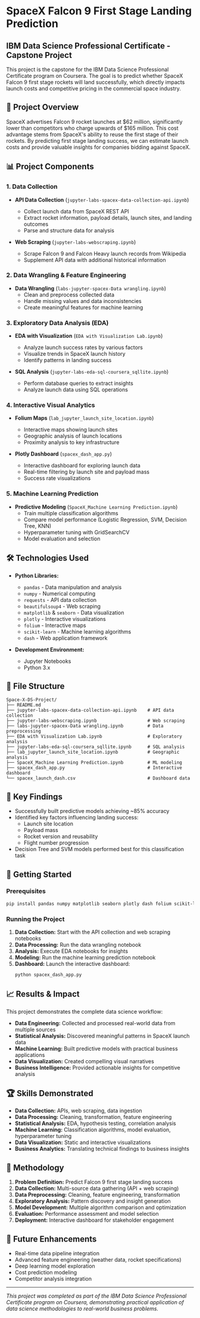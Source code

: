 # SpaceX Falcon 9 First Stage Landing Prediction

## IBM Data Science Professional Certificate - Capstone Project

This project is the capstone for the IBM Data Science Professional Certificate program on Coursera. The goal is to predict whether SpaceX Falcon 9 first stage rockets will land successfully, which directly impacts launch costs and competitive pricing in the commercial space industry.

## 🚀 Project Overview

SpaceX advertises Falcon 9 rocket launches at $62 million, significantly lower than competitors who charge upwards of $165 million. This cost advantage stems from SpaceX's ability to reuse the first stage of their rockets. By predicting first stage landing success, we can estimate launch costs and provide valuable insights for companies bidding against SpaceX.

## 📊 Project Components

### 1. Data Collection
- **API Data Collection** (`jupyter-labs-spacex-data-collection-api.ipynb`)
  - Collect launch data from SpaceX REST API
  - Extract rocket information, payload details, launch sites, and landing outcomes
  - Parse and structure data for analysis

- **Web Scraping** (`jupyter-labs-webscraping.ipynb`)
  - Scrape Falcon 9 and Falcon Heavy launch records from Wikipedia
  - Supplement API data with additional historical information

### 2. Data Wrangling & Feature Engineering
- **Data Wrangling** (`labs-jupyter-spacex-Data wrangling.ipynb`)
  - Clean and preprocess collected data
  - Handle missing values and data inconsistencies
  - Create meaningful features for machine learning

### 3. Exploratory Data Analysis (EDA)
- **EDA with Visualization** (`EDA with Visualization Lab.ipynb`)
  - Analyze launch success rates by various factors
  - Visualize trends in SpaceX launch history
  - Identify patterns in landing success

- **SQL Analysis** (`jupyter-labs-eda-sql-coursera_sqllite.ipynb`)
  - Perform database queries to extract insights
  - Analyze launch data using SQL operations

### 4. Interactive Visual Analytics
- **Folium Maps** (`lab_jupyter_launch_site_location.ipynb`)
  - Interactive maps showing launch sites
  - Geographic analysis of launch locations
  - Proximity analysis to key infrastructure

- **Plotly Dashboard** (`spacex_dash_app.py`)
  - Interactive dashboard for exploring launch data
  - Real-time filtering by launch site and payload mass
  - Success rate visualizations

### 5. Machine Learning Prediction
- **Predictive Modeling** (`SpaceX_Machine Learning Prediction.ipynb`)
  - Train multiple classification algorithms
  - Compare model performance (Logistic Regression, SVM, Decision Tree, KNN)
  - Hyperparameter tuning with GridSearchCV
  - Model evaluation and selection

## 🛠️ Technologies Used

- **Python Libraries:**
  - `pandas` - Data manipulation and analysis
  - `numpy` - Numerical computing
  - `requests` - API data collection
  - `beautifulsoup4` - Web scraping
  - `matplotlib` & `seaborn` - Data visualization
  - `plotly` - Interactive visualizations
  - `folium` - Interactive maps
  - `scikit-learn` - Machine learning algorithms
  - `dash` - Web application framework

- **Development Environment:**
  - Jupyter Notebooks
  - Python 3.x

## 📁 File Structure

```
Space-X-DS-Project/
├── README.md
├── jupyter-labs-spacex-data-collection-api.ipynb    # API data collection
├── jupyter-labs-webscraping.ipynb                   # Web scraping
├── labs-jupyter-spacex-Data wrangling.ipynb         # Data preprocessing
├── EDA with Visualization Lab.ipynb                 # Exploratory analysis
├── jupyter-labs-eda-sql-coursera_sqllite.ipynb      # SQL analysis
├── lab_jupyter_launch_site_location.ipynb           # Geographic analysis
├── SpaceX_Machine Learning Prediction.ipynb         # ML modeling
├── spacex_dash_app.py                               # Interactive dashboard
└── spacex_launch_dash.csv                           # Dashboard data
```

## 🎯 Key Findings

- Successfully built predictive models achieving ~85% accuracy
- Identified key factors influencing landing success:
  - Launch site location
  - Payload mass
  - Rocket version and reusability
  - Flight number progression
- Decision Tree and SVM models performed best for this classification task

## 🚀 Getting Started

### Prerequisites
```bash
pip install pandas numpy matplotlib seaborn plotly dash folium scikit-learn beautifulsoup4 requests
```

### Running the Project

1. **Data Collection:** Start with the API collection and web scraping notebooks
2. **Data Processing:** Run the data wrangling notebook
3. **Analysis:** Execute EDA notebooks for insights
4. **Modeling:** Run the machine learning prediction notebook
5. **Dashboard:** Launch the interactive dashboard:
   ```bash
   python spacex_dash_app.py
   ```

## 📈 Results & Impact

This project demonstrates the complete data science workflow:
- **Data Engineering:** Collected and processed real-world data from multiple sources
- **Statistical Analysis:** Discovered meaningful patterns in SpaceX launch data
- **Machine Learning:** Built predictive models with practical business applications
- **Data Visualization:** Created compelling visual narratives
- **Business Intelligence:** Provided actionable insights for competitive analysis

## 🏆 Skills Demonstrated

- **Data Collection:** APIs, web scraping, data ingestion
- **Data Processing:** Cleaning, transformation, feature engineering
- **Statistical Analysis:** EDA, hypothesis testing, correlation analysis
- **Machine Learning:** Classification algorithms, model evaluation, hyperparameter tuning
- **Data Visualization:** Static and interactive visualizations
- **Business Analytics:** Translating technical findings to business insights

## 📝 Methodology

1. **Problem Definition:** Predict Falcon 9 first stage landing success
2. **Data Collection:** Multi-source data gathering (API + web scraping)
3. **Data Preprocessing:** Cleaning, feature engineering, transformation
4. **Exploratory Analysis:** Pattern discovery and insight generation
5. **Model Development:** Multiple algorithm comparison and optimization
6. **Evaluation:** Performance assessment and model selection
7. **Deployment:** Interactive dashboard for stakeholder engagement

## 🔮 Future Enhancements

- Real-time data pipeline integration
- Advanced feature engineering (weather data, rocket specifications)
- Deep learning model exploration
- Cost prediction modeling
- Competitor analysis integration

---

*This project was completed as part of the IBM Data Science Professional Certificate program on Coursera, demonstrating practical application of data science methodologies to real-world business problems.*